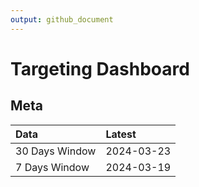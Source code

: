 ```yaml
---
output: github_document
---
```


# Targeting Dashboard



## Meta


|Data           |Latest     |
|:--------------|:----------|
|30 Days Window |2024-03-23 |
|7 Days Window  |2024-03-19 |

